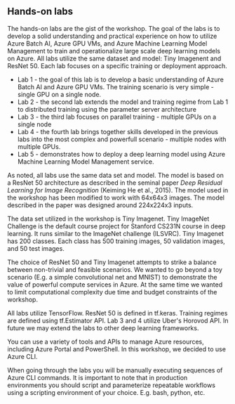 ## Hands-on labs

The hands-on labs are the gist of the workshop. The goal of the labs is to develop a solid understanding and practical experience on how to utilize Azure Batch AI, Azure GPU VMs, and Azure Machine Learning Model Management to train and operationalize large scale deep learning models on Azure. All labs utilize the same dataset and model: Tiny Imagenent and ResNet 50. Each lab focuses on a specific training or deployment approach.
- Lab 1 - the goal of this lab is to develop a basic understanding of Azure Batch AI and Azure GPU VMs. The training scenario is very simple - single GPU on a single node. 
- Lab 2 - the second lab extends the model and training regime from Lab 1 to distributed training using the parameter server architecture
- Lab 3 - the third lab focuses on parallel training - multiple GPUs on a single node
- Lab 4 - the fourth lab brings together skills developed in the previous labs into the most complex and powerfull scenario - multiple nodes with multiple GPUs.
- Lab 5 - demonstrates how to deploy a deep learning model using Azure Machine Learning Model Management service.

As noted, all labs use the same data set and model. The model is based on a ResNet 50 architecture as described in the seminal paper *Deep Residual Learning for Image Recognition* (Keiming He et al., 2015). The model used in the workshop has been modified to work with 64x64x3 images. The model described in the paper was designed around 224x224x3 inputs.

The data set utilized in the workshop is Tiny Imagenet. Tiny ImageNet Challenge is the default course project for Stanford CS231N course in deep learning. It runs similar to the ImageNet challenge (ILSVRC). Tiny Imagenet has 200 classes. Each class has 500 training images, 50 validation images, and 50 test images.

The choice of ResNet 50 and Tiny Imagenet attempts to strike a balance between non-trivial and feasible scenarios. We wanted to go beyond a toy scenario (E.g. a simple convolutional net and MNIST) to demonstrate the value of powerful compute services in Azure. At the same time we wanted to limit computational complexity due time and budget constraints of the workshop.

All labs utilize TensorFlow. ResNet 50 is defined in tf.keras. Training regimes are defined using tf.Estimator API. Lab 3 and 4 utilize Uber's Horovod API. In future we may extend the labs to other deep learning frameworks.

You can use a variety of tools and APIs to manage Azure resources, including Azure Portal and PowerShell. In this workshop, we decided to use Azure CLI. 

When going through the labs you will be manually executing sequences of Azure CLI commands. It is important to note that in production environments you should script and parameterize repeatable workflows using a scripting environment of your choice. E.g. bash, python, etc.

